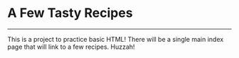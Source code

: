 # A Few Tasty Recipes

---

This is a project to practice basic HTML! There will be a single main index page
that will link to a few recipes. Huzzah!
